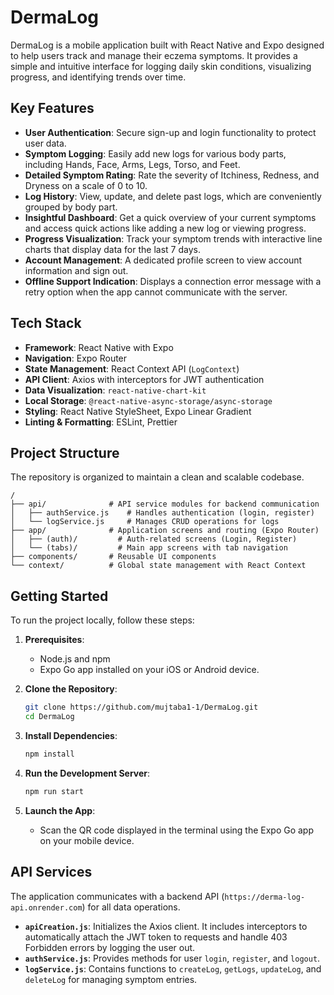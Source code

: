 # DermaLog


DermaLog is a mobile application built with React Native and Expo designed to help users track and manage their eczema symptoms. It provides a simple and intuitive interface for logging daily skin conditions, visualizing progress, and identifying trends over time.

## Key Features

*   **User Authentication**: Secure sign-up and login functionality to protect user data.
*   **Symptom Logging**: Easily add new logs for various body parts, including Hands, Face, Arms, Legs, Torso, and Feet.
*   **Detailed Symptom Rating**: Rate the severity of Itchiness, Redness, and Dryness on a scale of 0 to 10.
*   **Log History**: View, update, and delete past logs, which are conveniently grouped by body part.
*   **Insightful Dashboard**: Get a quick overview of your current symptoms and access quick actions like adding a new log or viewing progress.
*   **Progress Visualization**: Track your symptom trends with interactive line charts that display data for the last 7 days.
*   **Account Management**: A dedicated profile screen to view account information and sign out.
*   **Offline Support Indication**: Displays a connection error message with a retry option when the app cannot communicate with the server.

## Tech Stack

*   **Framework**: React Native with Expo
*   **Navigation**: Expo Router
*   **State Management**: React Context API (`LogContext`)
*   **API Client**: Axios with interceptors for JWT authentication
*   **Data Visualization**: `react-native-chart-kit`
*   **Local Storage**: `@react-native-async-storage/async-storage`
*   **Styling**: React Native StyleSheet, Expo Linear Gradient
*   **Linting & Formatting**: ESLint, Prettier

## Project Structure

The repository is organized to maintain a clean and scalable codebase.

```
/
├── api/              # API service modules for backend communication
│   ├── authService.js    # Handles authentication (login, register)
│   └── logService.js     # Manages CRUD operations for logs
├── app/              # Application screens and routing (Expo Router)
│   ├── (auth)/         # Auth-related screens (Login, Register)
│   └── (tabs)/         # Main app screens with tab navigation
├── components/       # Reusable UI components
└── context/          # Global state management with React Context
```

## Getting Started

To run the project locally, follow these steps:

1.  **Prerequisites**:
    *   Node.js and npm
    *   Expo Go app installed on your iOS or Android device.

2.  **Clone the Repository**:
    ```bash
    git clone https://github.com/mujtaba1-1/DermaLog.git
    cd DermaLog
    ```

3.  **Install Dependencies**:
    ```bash
    npm install
    ```

4.  **Run the Development Server**:
    ```bash
    npm run start
    ```

5.  **Launch the App**:
    *   Scan the QR code displayed in the terminal using the Expo Go app on your mobile device.

## API Services

The application communicates with a backend API (`https://derma-log-api.onrender.com`) for all data operations.

*   **`apiCreation.js`**: Initializes the Axios client. It includes interceptors to automatically attach the JWT token to requests and handle 403 Forbidden errors by logging the user out.
*   **`authService.js`**: Provides methods for user `login`, `register`, and `logout`.
*   **`logService.js`**: Contains functions to `createLog`, `getLogs`, `updateLog`, and `deleteLog` for managing symptom entries.
